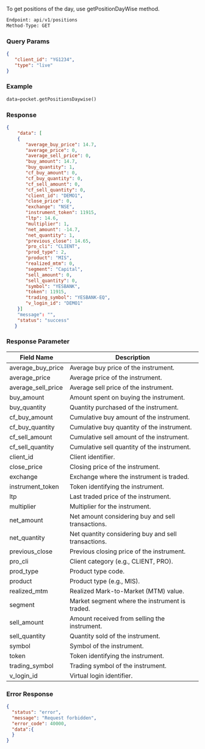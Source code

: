 <!-- ## Get Day Wise Position -->
To get positions of the day, use getPositionDayWise method.

```python
Endpoint: api/v1/positions
Method-Type: GET
```

### Query Params
```json
{
   "client_id": "YG1234",
   "type": "live"
}
```

### Example
```python
data=pocket.getPositionsDaywise()
```


### Response
```json
{
    "data": [
    {
       "average_buy_price": 14.7,
       "average_price": 0,
       "average_sell_price": 0,
       "buy_amount": 14.7,
       "buy_quantity": 1,
       "cf_buy_amount": 0,
       "cf_buy_quantity": 0,
       "cf_sell_amount": 0,
       "cf_sell_quantity": 0,
       "client_id": "DEMO1",
       "close_price": 0,
       "exchange": "NSE",
       "instrument_token": 11915,
       "ltp": 14.6,
       "multiplier": 1,
       "net_amount": -14.7,
       "net_quantity": 1,
       "previous_close": 14.65,
       "pro_cli": "CLIENT",
       "prod_type": 2,
       "product": "MIS",
       "realized_mtm": 0,
       "segment": "Capital",
       "sell_amount": 0,
       "sell_quantity": 0,
       "symbol": "YESBANK",
       "token": 11915,
       "trading_symbol": "YESBANK-EQ",
       "v_login_id": "DEMO1"
    }]
    "message": "",
    "status": "success"
   }
```

### Response Parameter

| Field Name          | Description                                         |
|---------------------|-----------------------------------------------------|
| average_buy_price   | Average buy price of the instrument.                |
| average_price       | Average price of the instrument.                    |
| average_sell_price  | Average sell price of the instrument.               |
| buy_amount          | Amount spent on buying the instrument.              |
| buy_quantity        | Quantity purchased of the instrument.               |
| cf_buy_amount       | Cumulative buy amount of the instrument.            |
| cf_buy_quantity     | Cumulative buy quantity of the instrument.          |
| cf_sell_amount      | Cumulative sell amount of the instrument.           |
| cf_sell_quantity    | Cumulative sell quantity of the instrument.         |
| client_id           | Client identifier.                                  |
| close_price         | Closing price of the instrument.                    |
| exchange            | Exchange where the instrument is traded.            |
| instrument_token    | Token identifying the instrument.                   |
| ltp                 | Last traded price of the instrument.                |
| multiplier          | Multiplier for the instrument.                      |
| net_amount          | Net amount considering buy and sell transactions.   |
| net_quantity        | Net quantity considering buy and sell transactions.|
| previous_close      | Previous closing price of the instrument.          |
| pro_cli             | Client category (e.g., CLIENT, PRO).               |
| prod_type           | Product type code.                                  |
| product             | Product type (e.g., MIS).                           |
| realized_mtm        | Realized Mark-to-Market (MTM) value.                |
| segment             | Market segment where the instrument is traded.     |
| sell_amount         | Amount received from selling the instrument.        |
| sell_quantity       | Quantity sold of the instrument.                    |
| symbol              | Symbol of the instrument.                           |
| token               | Token identifying the instrument.                   |
| trading_symbol      | Trading symbol of the instrument.                   |
| v_login_id          | Virtual login identifier.                           |


### Error Response
```json
{
  "status": "error",
  "message": "Request forbidden",
  "error_code": 40000,
  "data":{
  }
}
```